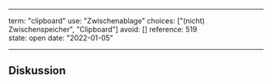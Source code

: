 
---
term:      "clipboard"
use:       "Zwischenablage"
choices:   ["(nicht) Zwischenspeicher", "Clipboard"]
avoid:     []
reference: 519        
state:     open
date:      "2022-01-05"

---

## Diskussion

